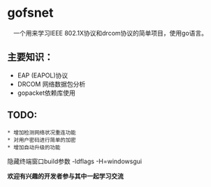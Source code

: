 # gofsnet
　一个用来学习IEEE 802.1X协议和drcom协议的简单项目，使用go语言。
 
## 主要知识：
 - EAP (EAPOL)协议
 - DRCOM 网络数据包分析
 - gopacket依赖库使用

## TODO:
	* 增加检测网络状况重连功能
	* 对用户密码进行简单的加密
	* 增加自动升级的功能
 

隐藏终端窗口build参数 -ldflags -H=windowsgui

**欢迎有兴趣的开发者参与其中一起学习交流**
